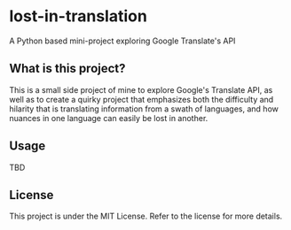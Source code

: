 # lost-in-translation
A Python based mini-project exploring Google Translate's API

## What is this project?

This is a small side project of mine to explore Google's Translate API, as well as to create a quirky project that 
emphasizes both the difficulty and hilarity that is translating information from a swath of languages, and how nuances
in one language can easily be lost in another.

## Usage
TBD

## License
This project is under the MIT License. Refer to the license for more details.